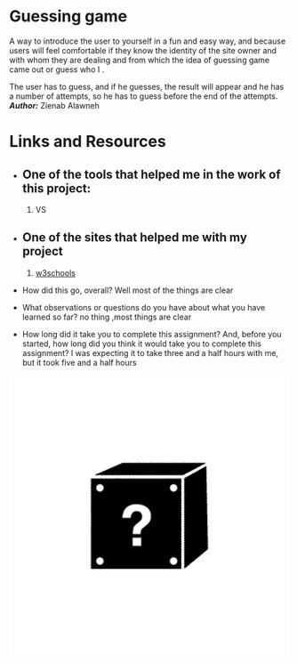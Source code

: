 # Guessing game

  A way to introduce the user to yourself in a fun and easy way, and because users will feel comfortable if they know the identity of the site owner and with whom they are dealing and from which the idea of guessing game came out or guess who I .


 The user has to guess, and if he guesses, the result will appear and he has a number of attempts, so he has to guess before the end of the attempts.
***Author:*** Zienab Alawneh

# **Links and Resources**

+ ## One of the tools that helped me in the work of this project: 
  1. VS
+ ## One of the sites that helped me with my project
  1. [w3schools](https://www.w3schools.com/)
  



+ How did this go, overall? Well most of the things are clear

+ What observations or questions do you have about what you have learned so far?  no thing  ,most things are clear

+ How long did it take you to complete this assignment? And, before you started, how long did you think it would take you to complete this assignment? I was expecting it to take three and a half hours with me, but it took five and a half hours

![guessing](img/giphy.gif)
